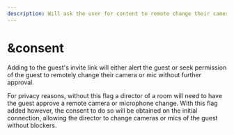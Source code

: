 ```yaml
---
description: Will ask the user for content to remote change their camera or microphone
---
```


# \&consent

Adding to the guest's invite link will either alert the guest or seek permission of the guest to remotely change their camera or mic without further approval.

For privacy reasons, without this flag a director of a room will need to have the guest approve a remote camera or microphone change.  With this flag added however, the consent to do so will be obtained on the initial connection, allowing the director to change cameras or mics of the guest without blockers.
